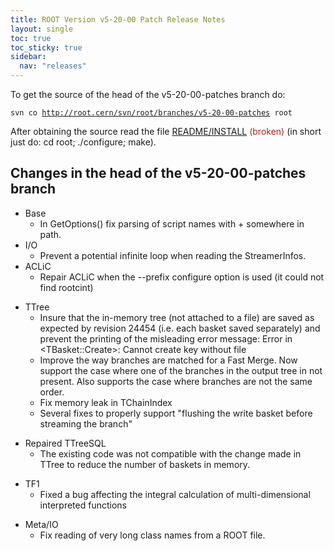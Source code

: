 ```yaml
---
title: ROOT Version v5-20-00 Patch Release Notes
layout: single
toc: true
toc_sticky: true
sidebar:
  nav: "releases"
---
```



<div class="content">
<p>To get the source of the head of the v5-20-00-patches branch do:</p>
<code>svn co <a href="http://root.cern/svn/root/branches/v5-20-00-patches" title="http://root.cern/svn/root/branches/v5-20-00-patches">http://root.cern/svn/root/branches/v5-20-00-patches</a> root </code>

<p>After obtaining the source read the file <a href="/get-root-sources" target="_blank">README/INSTALL</a> <span style="color:#B22222;">(broken)</span> (in short just do: cd root; ./configure; make).</p>

<h2>Changes in the head of the v5-20-00-patches branch</h2>

<ul>
	<li>Base
	<ul>
		<li>In GetOptions() fix parsing of script names with + somewhere in path.</li>
	</ul>
	</li>
	<li>I/O
	<ul>
		<li>Prevent a potential infinite loop when reading the StreamerInfos.</li>
	</ul>
	</li>
	<li>ACLiC
	<ul>
		<li>Repair ACLiC when the --prefix configure option is used (it could not find rootcint)</li>
	</ul>
	</li>
</ul>

<ul>
	<li>TTree
	<ul>
		<li>Insure that the in-memory tree (not attached to a file) are saved as expected by revision 24454 (i.e. each basket saved separately) and prevent the printing of the misleading error message: Error in &lt;TBasket::Create&gt;: Cannot create key without file</li>
		<li>Improve the way branches are matched for a Fast Merge. Now support the case where one of the branches in the output tree in not present. Also supports the case where branches are not the same order.</li>
		<li>Fix memory leak in TChainIndex</li>
		<li>Several fixes to properly support "flushing the write basket before streaming the branch"</li>
	</ul>
	</li>
</ul>

<ul>
	<li>Repaired TTreeSQL
	<ul>
		<li>The existing code was not compatible with the change made in TTree to reduce the number of baskets in memory.</li>
	</ul>
	</li>
</ul>

<ul>
	<li>TF1
	<ul>
		<li>Fixed a bug affecting the integral calculation of multi-dimensional interpreted functions</li>
	</ul>
	</li>
</ul>

<ul>
	<li>Meta/IO
	<ul>
		<li>Fix reading of very long class names from a ROOT file.</li>
	</ul>
	</li>
</ul>
</div>
